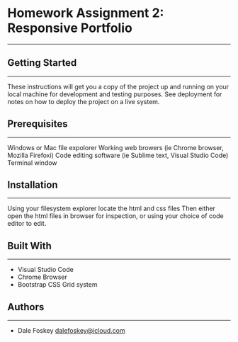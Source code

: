 # Homework Assignment 2: Responsive Portfolio
---

## Getting Started
---
These instructions will get you a copy of the project up and running on your local machine for development and testing purposes. See deployment for notes on how to deploy the project on a live system.

## Prerequisites
---
Windows or Mac file expolorer
Working web browers (ie Chrome browser, Mozilla Firefoxi)
Code editing software (ie Sublime text, Visual Studio Code)
Terminal window

## Installation
---
Using your filesystem explorer locate the html and css files
Then either open the html files in browser for inspection, or using your choice of code editor to edit.

## Built With
---
- Visual Studio Code
- Chrome Browser
- Bootstrap CSS Grid system

## Authors
---
- Dale Foskey  dalefoskey@icloud.com
 
